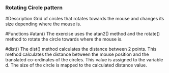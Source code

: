 ### Rotating Circle pattern

#Description
Grid of circles that rotates towards the mouse and changes its size depending where the mouse is.

#Functions
#atan()
The exercise uses the atan2() method and the rotate() method to rotate the circle towards where the mouse is.

#dist()
The dist() method calculates the distance between 2 points. This method calculates the distance between the mouse position and the translated co-ordinates of the circles. This value is assigned to the variable d. The size of the circle is mapped to the calculated distance value.
